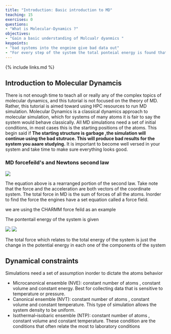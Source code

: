 ```yaml
---
title: "Introduction: Basic introduction to MD"
teaching: 15
exercises: 0
questions:
- "What is Molecular-Dynamics ?"
objectives:
- "Gain a basic understanding of Molcualr dyanmics "
keypoints:
- "bad systems into the engeine give bad data out"
- "For every step of the system the total ponteial energy is found that is the sum of the forces on each atom"
---
```


{% include links.md %}

## Introduction to Molecular Dynamcis 
There is not enough time to teach all or really any of the complex topics of molecular dynamics, and this tutorial is not focused on the theory of MD. Rather, this tutorial is aimed toward using HPC resources to run MD simulation. Molecular Dynamics is a classical dynamics approach to molecular simulation, which for systems of many atoms it is fair to say the system would behave classically. All MD simulations need a set of initial conditions, in most cases this is the starting positions of the atoms. This begin said if **The starting structure is garbage ,the simulation will continue using the bad stutruce. This will produce bad results for the system you aaare studying.**  It is important to become well versed in your system and take time to make sure everything looks good. 

### MD forcefeild's and Newtons second law 

<img src="https://cdn.kastatic.org/googleusercontent/2br46h98qSJTx_9H-OSeJkuSVFYw9zoP-YQq4jEskl9WqewpP7Ork5fI2hRYv5OeWPeI-sieTItqAQT3w1VgR2c">

The equation above is a rearranged portion of the second law. Take note that the force and the acceleration are both vectors of the coordinate system. The total force in MD is the sum of forces of all the atoms. Inorder to find the force the engines have a set equation called a force field. 

we are using the CHARMM force feild as an example 

The pontentail energy of the system is given 

<img src="https://wikimedia.org/api/rest_v1/media/math/render/svg/1e5005f6ff57075c4a7eb71aed12de5bf5a30def">

<img src="https://www.researchgate.net/profile/Emal-Alekozai/publication/280664616/figure/fig16/AS:648243079831554@1531564602615/Schematic-illustration-of-the-bonded-terms-in-the-CHARMM-force-field-adapted-from.png">

The total force which relates to the total energy of the system is just the change in the potential energy in each one of the components of the system

## Dynamical constraints 

Simulations need a set of assumption inorder to dictate the atoms behavior 
- Microcanonical ensemble (NVE): constant number of atoms , constant volume and constant energy. Best for collecting data that is sensitive to temperature or pressure.
- Canonical ensemble (NVT):  constant number of atoms , constant volume and constant temperature. This type of simulation allows the system density to be uniform.
-  Isothermal–isobaric ensemble (NTP):  constant number of atoms , constant volume and constant temperature. These condition are the conditions that often relate the most to laboratory conditions 

